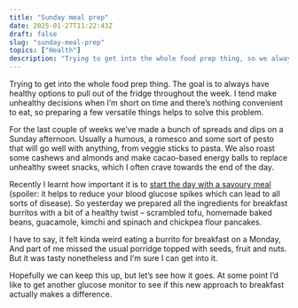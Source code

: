 ```yaml
---
title: "Sunday meal prep"
date: 2025-01-27T11:22:43Z
draft: false
slug: "sunday-meal-prep"
topics: ["Health"]
description: "Trying to get into the whole food prep thing, so we always have healthy options to pull out of the fridge throughout the wee"
---
```


Trying to get into the whole food prep thing. The goal is to always have healthy options to pull out of the fridge throughout the week. I tend make unhealthy decisions when I’m short on time and there’s nothing convenient to eat, so preparing a few versatile things helps to solve this problem.

For the last couple of weeks we’ve made a bunch of spreads and dips on a Sunday afternoon. Usually a humous, a romesco and some sort of pesto that will go well with anything, from veggie sticks to pasta. We also roast some cashews and almonds and make cacao-based energy balls to replace unhealthy sweet snacks, which I often crave towards the end of the day.

Recently I learnt how important it is to [start the day with a savoury meal](https://youtu.be/3esF-pNAM9c?si=cOlIV89BCnkhbja0&t=1771) (spoiler: it helps to reduce your blood glucose spikes which can lead to all sorts of disease). So yesterday we prepared all the ingredients for breakfast burritos with a bit of a healthy twist – scrambled tofu, homemade baked beans, guacamole, kimchi and spinach and chickpea flour pancakes.

I have to say, it felt kinda weird eating a burrito for breakfast on a Monday, And part of me missed the usual porridge topped with seeds, fruit and nuts. But it was tasty nonetheless and I’m sure I can get into it.

Hopefully we can keep this up, but let’s see how it goes. At some point I’d like to get another glucose monitor to see if this new approach to breakfast actually makes a difference.